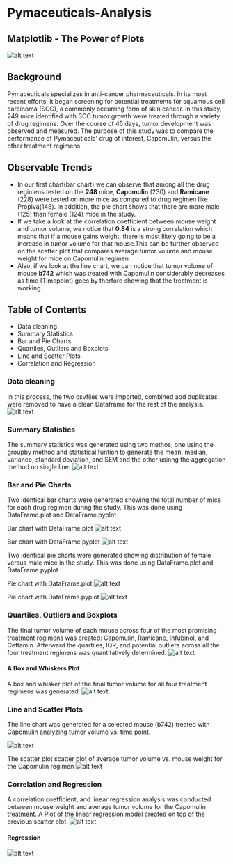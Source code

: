 # Pymaceuticals-Analysis

## Matplotlib - The Power of Plots
![alt text](https://github.com/Claude-Hanfou/Pymaceuticals-Analysis/blob/main/Pymaceuticals/Image/Laboratory.jpg "Laboratory")

## Background

Pymaceuticals specializes in anti-cancer pharmaceuticals. In its most recent efforts, it began screening for potential treatments for squamous cell carcinoma (SCC), a commonly occurring form of skin cancer. In this study, 249 mice identified with SCC tumor growth were treated through a variety of drug regimens. Over the course of 45 days, tumor development was observed and measured. The purpose of this study was to compare the performance of Pymaceuticals' drug of interest, Capomulin, versus the other treatment regimens. 

## Observable Trends
* In our first chart(bar chart) we can observe that among all the drug regimens tested on the **248** mice, **Capomulin** (230) and **Ramicane** (228) were tested on more mice as compared to drug regimen like Propiva(148). In addition, the pie chart shows that there are more male (125) than female (124) mice in the study.
* If we take a look at the correlation coefficient between mouse weight and tumor volume, we notice that **0.84** is a strong correlation which means that if a mouse gains weight, there is most likely going to be a increase in tumor volume for that mouse.This can be further observed on the scatter plot that compares average tumor volume and mouse weight for mice on Capomulin regimen
* Also, if we look at the line chart, we can notice that tumor volume of mouse **b742** which was treated with Capomulin considerably decreases as time (Timepoint) goes by therfore showing that the treatment is working.

## Table of Contents
* Data cleaning
* Summary Statistics
* Bar and Pie Charts
* Quartiles, Outliers and Boxplots
* Line and Scatter Plots
* Correlation and Regression

### Data cleaning
In this process, the two csvfiles were imported, combined abd duplicates were removed to have a clean Dataframe for the rest of the analysis.
![alt text](https://github.com/Claude-Hanfou/Pymaceuticals-Analysis/blob/main/Pymaceuticals/Image/data%20cleaning.PNG "Data Cleaning")

### Summary Statistics
The summary statistics was generated using two methos, one using the groupby method and statistical funtion to generate the mean, median, variance, standard deviation, and SEM and the other usinng the aggregation method on single line.
![alt text](https://github.com/Claude-Hanfou/Pymaceuticals-Analysis/blob/main/Pymaceuticals/Image/summary%20statistics.PNG "Summary Stats")

### Bar and Pie Charts

Two identical bar charts were generated showing the total number of mice for each drug regimen during the study. This was done using DataFrame.plot and DataFrame.pyplot

Bar chart with DataFrame.plot
![alt text](https://github.com/Claude-Hanfou/Pymaceuticals-Analysis/blob/main/Pymaceuticals/Image/bar.pandas.PNG "Bar 1")

Bar chart with DataFrame.pyplot
![alt text](https://github.com/Claude-Hanfou/Pymaceuticals-Analysis/blob/main/Pymaceuticals/Image/bar.pyplot.PNG "Bar 2")

Two identical pie charts were generated showing distribution of female versus male mice in the study. This was done using DataFrame.plot and DataFrame.pyplot

Pie chart with DataFrame.plot
![alt text](https://github.com/Claude-Hanfou/Pymaceuticals-Analysis/blob/main/Pymaceuticals/Image/pie.pandas.PNG "Pie 1")

Pie chart with DataFrame.pyplot
![alt text](https://github.com/Claude-Hanfou/Pymaceuticals-Analysis/blob/main/Pymaceuticals/Image/pie.pyplot.PNG "Pie 2")

### Quartiles, Outliers and Boxplots

The final tumor volume of each mouse across four of the most promising treatment regimens was created: Capomulin, Ramicane, Infubinol, and Ceftamin. Afterward the quartiles, IQR, and potential outliers across all the four treatment regimens was quantitatively determined.
![alt text]()

#### A Box and Whiskers Plot
A box and whisker plot of the final tumor volume for all four treatment regimens was generated.
![alt text](https://github.com/Claude-Hanfou/Pymaceuticals-Analysis/blob/main/Pymaceuticals/Image/boxplot.PNG "Box plot")

### Line and Scatter Plots
The line chart was generated for a selected mouse (b742) treated with Capomulin analyzing tumor volume vs. time point.

![alt text](https://github.com/Claude-Hanfou/Pymaceuticals-Analysis/blob/main/Pymaceuticals/Image/line%20chart.PNG "Line chart")

The scatter plot scatter plot of average tumor volume vs. mouse weight for the Capomulin regimen
![alt text](https://github.com/Claude-Hanfou/Pymaceuticals-Analysis/blob/main/Pymaceuticals/Image/scatter%20plot.PNG "Scatter 1")

### Correlation and Regression
A correlation coefficient, and linear regression analysis was conducted between mouse weight and average tumor volume for the Capomulin treatment. A Plot of the linear regression model created on top of the previous scatter plot.
![alt text](https://github.com/Claude-Hanfou/Pymaceuticals-Analysis/blob/main/Pymaceuticals/Image/correlation.PNG "Correlation")

#### Regression
![alt text](https://github.com/Claude-Hanfou/Pymaceuticals-Analysis/blob/main/Pymaceuticals/Image/linear%20regression.PNG "Linear Regression")



